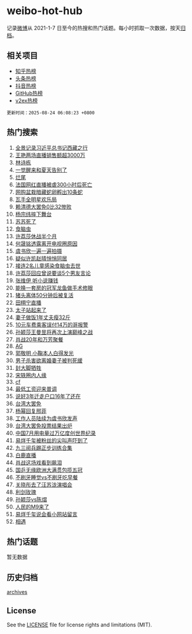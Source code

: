 # weibo-hot-hub

记录[微博](https://www.weibo.com)从 2021-1-7 日至今的热搜和热门话题。每小时抓取一次数据，按天[归档](archives)。

## 相关项目

- [知乎热榜](https://github.com/lonnyzhang423/zhihu-hot-hub)
- [头条热榜](https://github.com/lonnyzhang423/toutiao-hot-hub)
- [抖音热榜](https://github.com/lonnyzhang423/douyin-hot-hub)
- [GitHub热榜](https://github.com/lonnyzhang423/github-hot-hub)
- [v2ex热榜](https://github.com/lonnyzhang423/v2ex-hot-hub)


`更新时间：2025-08-24 06:08:23 +0800`

## 热门搜索

1. [全景记录习近平总书记西藏之行](https://m.weibo.cn/search?containerid=100103type%3D1%26t%3D10%26q%3D%23%E5%85%A8%E6%99%AF%E8%AE%B0%E5%BD%95%E4%B9%A0%E8%BF%91%E5%B9%B3%E6%80%BB%E4%B9%A6%E8%AE%B0%E8%A5%BF%E8%97%8F%E4%B9%8B%E8%A1%8C%23&stream_entry_id=51&isnewpage=1&extparam=seat%3D1%26pos%3D0%26filter_type%3Drealtimehot%26stream_entry_id%3D51%26c_type%3D51%26dgr%3D0%26q%3D%2523%25E5%2585%25A8%25E6%2599%25AF%25E8%25AE%25B0%25E5%25BD%2595%25E4%25B9%25A0%25E8%25BF%2591%25E5%25B9%25B3%25E6%2580%25BB%25E4%25B9%25A6%25E8%25AE%25B0%25E8%25A5%25BF%25E8%2597%258F%25E4%25B9%258B%25E8%25A1%258C%2523%26cate%3D10103%26display_time%3D1755986901%26pre_seqid%3D17559869015360227986406)
1. [王艳两场直播销售额超3000万](https://m.weibo.cn/search?containerid=100103type%3D1%26t%3D10%26q%3D%23%E7%8E%8B%E8%89%B3%E4%B8%A4%E5%9C%BA%E7%9B%B4%E6%92%AD%E9%94%80%E5%94%AE%E9%A2%9D%E8%B6%853000%E4%B8%87%23&stream_entry_id=31&isnewpage=1&extparam=seat%3D1%26filter_type%3Drealtimehot%26q%3D%2523%25E7%258E%258B%25E8%2589%25B3%25E4%25B8%25A4%25E5%259C%25BA%25E7%259B%25B4%25E6%2592%25AD%25E9%2594%2580%25E5%2594%25AE%25E9%25A2%259D%25E8%25B6%25853000%25E4%25B8%2587%2523%26c_type%3D31%26dgr%3D0%26cate%3D5001%26band_rank%3D1%26stream_entry_id%3D31%26flag%3D2%26lcate%3D5001%26realpos%3D1%26pos%3D0%26display_time%3D1755986901%26pre_seqid%3D17559869015360227986406)
1. [林诗栋](https://m.weibo.cn/search?containerid=100103type%3D1%26t%3D10%26q%3D%E6%9E%97%E8%AF%97%E6%A0%8B&stream_entry_id=31&isnewpage=1&extparam=seat%3D1%26filter_type%3Drealtimehot%26q%3D%25E6%259E%2597%25E8%25AF%2597%25E6%25A0%258B%26c_type%3D31%26dgr%3D0%26cate%3D5001%26band_rank%3D2%26stream_entry_id%3D31%26flag%3D0%26lcate%3D5001%26realpos%3D2%26pos%3D1%26display_time%3D1755986901%26pre_seqid%3D17559869015360227986406)
1. [一觉醒来和夏天告别了](https://m.weibo.cn/search?containerid=100103type%3D1%26t%3D10%26q%3D%23%E4%B8%80%E8%A7%89%E9%86%92%E6%9D%A5%E5%92%8C%E5%A4%8F%E5%A4%A9%E5%91%8A%E5%88%AB%E4%BA%86%23&stream_entry_id=31&isnewpage=1&extparam=seat%3D1%26filter_type%3Drealtimehot%26q%3D%2523%25E4%25B8%2580%25E8%25A7%2589%25E9%2586%2592%25E6%259D%25A5%25E5%2592%258C%25E5%25A4%258F%25E5%25A4%25A9%25E5%2591%258A%25E5%2588%25AB%25E4%25BA%2586%2523%26c_type%3D31%26dgr%3D0%26cate%3D5001%26band_rank%3D3%26stream_entry_id%3D31%26flag%3D0%26lcate%3D5001%26realpos%3D3%26pos%3D2%26display_time%3D1755986901%26pre_seqid%3D17559869015360227986406)
1. [烂尾](https://m.weibo.cn/search?containerid=100103type%3D1%26t%3D10%26q%3D%E7%83%82%E5%B0%BE&stream_entry_id=31&isnewpage=1&extparam=seat%3D1%26filter_type%3Drealtimehot%26q%3D%25E7%2583%2582%25E5%25B0%25BE%26c_type%3D31%26dgr%3D0%26cate%3D5001%26band_rank%3D4%26stream_entry_id%3D31%26flag%3D2%26lcate%3D5001%26realpos%3D4%26pos%3D3%26display_time%3D1755986901%26pre_seqid%3D17559869015360227986406)
1. [法国网红直播被虐300小时后死亡](https://m.weibo.cn/search?containerid=100103type%3D1%26t%3D10%26q%3D%E6%B3%95%E5%9B%BD%E7%BD%91%E7%BA%A2%E7%9B%B4%E6%92%AD%E8%A2%AB%E8%99%90300%E5%B0%8F%E6%97%B6%E5%90%8E%E6%AD%BB%E4%BA%A1&stream_entry_id=31&isnewpage=1&extparam=seat%3D1%26filter_type%3Drealtimehot%26q%3D%25E6%25B3%2595%25E5%259B%25BD%25E7%25BD%2591%25E7%25BA%25A2%25E7%259B%25B4%25E6%2592%25AD%25E8%25A2%25AB%25E8%2599%2590300%25E5%25B0%258F%25E6%2597%25B6%25E5%2590%258E%25E6%25AD%25BB%25E4%25BA%25A1%26c_type%3D31%26dgr%3D0%26cate%3D5001%26band_rank%3D5%26stream_entry_id%3D31%26flag%3D0%26lcate%3D5001%26realpos%3D5%26pos%3D4%26display_time%3D1755986901%26pre_seqid%3D17559869015360227986406)
1. [网购盆栽暗藏蛇卵孵出10条蛇](https://m.weibo.cn/search?containerid=100103type%3D1%26t%3D10%26q%3D%23%E7%BD%91%E8%B4%AD%E7%9B%86%E6%A0%BD%E6%9A%97%E8%97%8F%E8%9B%87%E5%8D%B5%E5%AD%B5%E5%87%BA10%E6%9D%A1%E8%9B%87%23&stream_entry_id=31&isnewpage=1&extparam=seat%3D1%26filter_type%3Drealtimehot%26q%3D%2523%25E7%25BD%2591%25E8%25B4%25AD%25E7%259B%2586%25E6%25A0%25BD%25E6%259A%2597%25E8%2597%258F%25E8%259B%2587%25E5%258D%25B5%25E5%25AD%25B5%25E5%2587%25BA10%25E6%259D%25A1%25E8%259B%2587%2523%26c_type%3D31%26dgr%3D0%26cate%3D5001%26band_rank%3D6%26stream_entry_id%3D31%26flag%3D0%26lcate%3D5001%26realpos%3D6%26pos%3D5%26display_time%3D1755986901%26pre_seqid%3D17559869015360227986406)
1. [瓦手全明星欢乐局](https://m.weibo.cn/search?containerid=100103type%3D1%26t%3D10%26q%3D%23%E7%93%A6%E6%89%8B%E5%85%A8%E6%98%8E%E6%98%9F%E6%AC%A2%E4%B9%90%E5%B1%80%23&stream_entry_id=31&isnewpage=1&extparam=seat%3D1%26filter_type%3Drealtimehot%26q%3D%2523%25E7%2593%25A6%25E6%2589%258B%25E5%2585%25A8%25E6%2598%258E%25E6%2598%259F%25E6%25AC%25A2%25E4%25B9%2590%25E5%25B1%2580%2523%26c_type%3D31%26dgr%3D0%26adid%3D298357%26cate%3D5001%26band_rank%3D7%26stream_entry_id%3D31%26pos%3D6%26is_ad_pos%3D1%26topic_ad%3D1%26lcate%3D5001%26display_time%3D1755986901%26pre_seqid%3D17559869015360227986406)
1. [赖清德大罢免0比32惨败](https://m.weibo.cn/search?containerid=100103type%3D1%26t%3D10%26q%3D%23%E8%B5%96%E6%B8%85%E5%BE%B7%E5%A4%A7%E7%BD%A2%E5%85%8D0%E6%AF%9432%E6%83%A8%E8%B4%A5%23&stream_entry_id=31&isnewpage=1&extparam=seat%3D1%26filter_type%3Drealtimehot%26q%3D%2523%25E8%25B5%2596%25E6%25B8%2585%25E5%25BE%25B7%25E5%25A4%25A7%25E7%25BD%25A2%25E5%2585%258D0%25E6%25AF%259432%25E6%2583%25A8%25E8%25B4%25A5%2523%26c_type%3D31%26dgr%3D0%26cate%3D5001%26band_rank%3D7%26stream_entry_id%3D31%26flag%3D0%26lcate%3D5001%26realpos%3D7%26pos%3D7%26display_time%3D1755986901%26pre_seqid%3D17559869015360227986406)
1. [杨宗纬摔下舞台](https://m.weibo.cn/search?containerid=100103type%3D1%26t%3D10%26q%3D%E6%9D%A8%E5%AE%97%E7%BA%AC%E6%91%94%E4%B8%8B%E8%88%9E%E5%8F%B0&stream_entry_id=31&isnewpage=1&extparam=seat%3D1%26filter_type%3Drealtimehot%26q%3D%25E6%259D%25A8%25E5%25AE%2597%25E7%25BA%25AC%25E6%2591%2594%25E4%25B8%258B%25E8%2588%259E%25E5%258F%25B0%26c_type%3D31%26dgr%3D0%26cate%3D5001%26band_rank%3D8%26stream_entry_id%3D31%26flag%3D0%26lcate%3D5001%26realpos%3D8%26pos%3D8%26display_time%3D1755986901%26pre_seqid%3D17559869015360227986406)
1. [苏苏死了](https://m.weibo.cn/search?containerid=100103type%3D1%26t%3D10%26q%3D%E8%8B%8F%E8%8B%8F%E6%AD%BB%E4%BA%86&stream_entry_id=31&isnewpage=1&extparam=seat%3D1%26filter_type%3Drealtimehot%26q%3D%25E8%258B%258F%25E8%258B%258F%25E6%25AD%25BB%25E4%25BA%2586%26c_type%3D31%26dgr%3D0%26cate%3D5001%26band_rank%3D9%26stream_entry_id%3D31%26flag%3D0%26lcate%3D5001%26realpos%3D9%26pos%3D9%26display_time%3D1755986901%26pre_seqid%3D17559869015360227986406)
1. [食脑虫](https://m.weibo.cn/search?containerid=100103type%3D1%26t%3D10%26q%3D%E9%A3%9F%E8%84%91%E8%99%AB&stream_entry_id=31&isnewpage=1&extparam=seat%3D1%26filter_type%3Drealtimehot%26q%3D%25E9%25A3%259F%25E8%2584%2591%25E8%2599%25AB%26c_type%3D31%26dgr%3D0%26cate%3D5001%26band_rank%3D10%26stream_entry_id%3D31%26flag%3D0%26lcate%3D5001%26realpos%3D10%26pos%3D10%26display_time%3D1755986901%26pre_seqid%3D17559869015360227986406)
1. [许荔莎休战半个月](https://m.weibo.cn/search?containerid=100103type%3D1%26t%3D10%26q%3D%E8%AE%B8%E8%8D%94%E8%8E%8E%E4%BC%91%E6%88%98%E5%8D%8A%E4%B8%AA%E6%9C%88&stream_entry_id=31&isnewpage=1&extparam=seat%3D1%26filter_type%3Drealtimehot%26q%3D%25E8%25AE%25B8%25E8%258D%2594%25E8%258E%258E%25E4%25BC%2591%25E6%2588%2598%25E5%258D%258A%25E4%25B8%25AA%25E6%259C%2588%26c_type%3D31%26dgr%3D0%26cate%3D5001%26band_rank%3D11%26stream_entry_id%3D31%26flag%3D2%26lcate%3D5001%26realpos%3D11%26pos%3D11%26display_time%3D1755986901%26pre_seqid%3D17559869015360227986406)
1. [何晟铭透露离开电视圈原因](https://m.weibo.cn/search?containerid=100103type%3D1%26t%3D10%26q%3D%23%E4%BD%95%E6%99%9F%E9%93%AD%E9%80%8F%E9%9C%B2%E7%A6%BB%E5%BC%80%E7%94%B5%E8%A7%86%E5%9C%88%E5%8E%9F%E5%9B%A0%23&stream_entry_id=31&isnewpage=1&extparam=seat%3D1%26filter_type%3Drealtimehot%26q%3D%2523%25E4%25BD%2595%25E6%2599%259F%25E9%2593%25AD%25E9%2580%258F%25E9%259C%25B2%25E7%25A6%25BB%25E5%25BC%2580%25E7%2594%25B5%25E8%25A7%2586%25E5%259C%2588%25E5%258E%259F%25E5%259B%25A0%2523%26c_type%3D31%26dgr%3D0%26cate%3D5001%26band_rank%3D12%26stream_entry_id%3D31%26flag%3D2%26lcate%3D5001%26realpos%3D12%26pos%3D12%26display_time%3D1755986901%26pre_seqid%3D17559869015360227986406)
1. [虞书欣一遍一遍拍摄](https://m.weibo.cn/search?containerid=100103type%3D1%26t%3D10%26q%3D%23%E8%99%9E%E4%B9%A6%E6%AC%A3%E4%B8%80%E9%81%8D%E4%B8%80%E9%81%8D%E6%8B%8D%E6%91%84%23&stream_entry_id=31&isnewpage=1&extparam=seat%3D1%26filter_type%3Drealtimehot%26q%3D%2523%25E8%2599%259E%25E4%25B9%25A6%25E6%25AC%25A3%25E4%25B8%2580%25E9%2581%258D%25E4%25B8%2580%25E9%2581%258D%25E6%258B%258D%25E6%2591%2584%2523%26c_type%3D31%26dgr%3D0%26cate%3D5001%26band_rank%3D13%26stream_entry_id%3D31%26flag%3D2%26lcate%3D5001%26realpos%3D13%26pos%3D13%26display_time%3D1755986901%26pre_seqid%3D17559869015360227986406)
1. [疑似许凯赵晴悄悄同居](https://m.weibo.cn/search?containerid=100103type%3D1%26t%3D10%26q%3D%23%E7%96%91%E4%BC%BC%E8%AE%B8%E5%87%AF%E8%B5%B5%E6%99%B4%E6%82%84%E6%82%84%E5%90%8C%E5%B1%85%23&stream_entry_id=31&isnewpage=1&extparam=seat%3D1%26filter_type%3Drealtimehot%26q%3D%2523%25E7%2596%2591%25E4%25BC%25BC%25E8%25AE%25B8%25E5%2587%25AF%25E8%25B5%25B5%25E6%2599%25B4%25E6%2582%2584%25E6%2582%2584%25E5%2590%258C%25E5%25B1%2585%2523%26c_type%3D31%26dgr%3D0%26cate%3D5001%26band_rank%3D14%26stream_entry_id%3D31%26flag%3D2%26lcate%3D5001%26realpos%3D14%26pos%3D14%26display_time%3D1755986901%26pre_seqid%3D17559869015360227986406)
1. [接连2名儿童感染食脑虫去世](https://m.weibo.cn/search?containerid=100103type%3D1%26t%3D10%26q%3D%23%E6%8E%A5%E8%BF%9E2%E5%90%8D%E5%84%BF%E7%AB%A5%E6%84%9F%E6%9F%93%E9%A3%9F%E8%84%91%E8%99%AB%E5%8E%BB%E4%B8%96%23&stream_entry_id=31&isnewpage=1&extparam=seat%3D1%26filter_type%3Drealtimehot%26q%3D%2523%25E6%258E%25A5%25E8%25BF%259E2%25E5%2590%258D%25E5%2584%25BF%25E7%25AB%25A5%25E6%2584%259F%25E6%259F%2593%25E9%25A3%259F%25E8%2584%2591%25E8%2599%25AB%25E5%258E%25BB%25E4%25B8%2596%2523%26c_type%3D31%26dgr%3D0%26cate%3D5001%26band_rank%3D15%26stream_entry_id%3D31%26flag%3D0%26lcate%3D5001%26realpos%3D15%26pos%3D15%26display_time%3D1755986901%26pre_seqid%3D17559869015360227986406)
1. [许荔莎回应曾说要谈5个男友言论](https://m.weibo.cn/search?containerid=100103type%3D1%26t%3D10%26q%3D%23%E8%AE%B8%E8%8D%94%E8%8E%8E%E5%9B%9E%E5%BA%94%E6%9B%BE%E8%AF%B4%E8%A6%81%E8%B0%885%E4%B8%AA%E7%94%B7%E5%8F%8B%E8%A8%80%E8%AE%BA%23&stream_entry_id=31&isnewpage=1&extparam=seat%3D1%26filter_type%3Drealtimehot%26q%3D%2523%25E8%25AE%25B8%25E8%258D%2594%25E8%258E%258E%25E5%259B%259E%25E5%25BA%2594%25E6%259B%25BE%25E8%25AF%25B4%25E8%25A6%2581%25E8%25B0%25885%25E4%25B8%25AA%25E7%2594%25B7%25E5%258F%258B%25E8%25A8%2580%25E8%25AE%25BA%2523%26c_type%3D31%26dgr%3D0%26cate%3D5001%26band_rank%3D16%26stream_entry_id%3D31%26flag%3D1%26lcate%3D5001%26realpos%3D16%26pos%3D16%26display_time%3D1755986901%26pre_seqid%3D17559869015360227986406)
1. [张维伊 听小说赚钱](https://m.weibo.cn/search?containerid=100103type%3D1%26t%3D10%26q%3D%E5%BC%A0%E7%BB%B4%E4%BC%8A+%E5%90%AC%E5%B0%8F%E8%AF%B4%E8%B5%9A%E9%92%B1&stream_entry_id=31&isnewpage=1&extparam=seat%3D1%26filter_type%3Drealtimehot%26q%3D%25E5%25BC%25A0%25E7%25BB%25B4%25E4%25BC%258A%2520%25E5%2590%25AC%25E5%25B0%258F%25E8%25AF%25B4%25E8%25B5%259A%25E9%2592%25B1%26c_type%3D31%26dgr%3D0%26cate%3D5001%26band_rank%3D17%26stream_entry_id%3D31%26flag%3D0%26lcate%3D5001%26realpos%3D17%26pos%3D17%26display_time%3D1755986901%26pre_seqid%3D17559869015360227986406)
1. [能换一套房的冠军龙鱼做手术修眼](https://m.weibo.cn/search?containerid=100103type%3D1%26t%3D10%26q%3D%23%E8%83%BD%E6%8D%A2%E4%B8%80%E5%A5%97%E6%88%BF%E7%9A%84%E5%86%A0%E5%86%9B%E9%BE%99%E9%B1%BC%E5%81%9A%E6%89%8B%E6%9C%AF%E4%BF%AE%E7%9C%BC%23&stream_entry_id=31&isnewpage=1&extparam=seat%3D1%26filter_type%3Drealtimehot%26q%3D%2523%25E8%2583%25BD%25E6%258D%25A2%25E4%25B8%2580%25E5%25A5%2597%25E6%2588%25BF%25E7%259A%2584%25E5%2586%25A0%25E5%2586%259B%25E9%25BE%2599%25E9%25B1%25BC%25E5%2581%259A%25E6%2589%258B%25E6%259C%25AF%25E4%25BF%25AE%25E7%259C%25BC%2523%26c_type%3D31%26dgr%3D0%26cate%3D5001%26band_rank%3D18%26stream_entry_id%3D31%26flag%3D0%26lcate%3D5001%26realpos%3D18%26pos%3D18%26display_time%3D1755986901%26pre_seqid%3D17559869015360227986406)
1. [猪头离体50分钟后被复活](https://m.weibo.cn/search?containerid=100103type%3D1%26t%3D10%26q%3D%23%E7%8C%AA%E5%A4%B4%E7%A6%BB%E4%BD%9350%E5%88%86%E9%92%9F%E5%90%8E%E8%A2%AB%E5%A4%8D%E6%B4%BB%23&stream_entry_id=31&isnewpage=1&extparam=seat%3D1%26filter_type%3Drealtimehot%26q%3D%2523%25E7%258C%25AA%25E5%25A4%25B4%25E7%25A6%25BB%25E4%25BD%259350%25E5%2588%2586%25E9%2592%259F%25E5%2590%258E%25E8%25A2%25AB%25E5%25A4%258D%25E6%25B4%25BB%2523%26c_type%3D31%26dgr%3D0%26cate%3D5001%26band_rank%3D19%26stream_entry_id%3D31%26flag%3D0%26lcate%3D5001%26realpos%3D19%26pos%3D19%26display_time%3D1755986901%26pre_seqid%3D17559869015360227986406)
1. [田栩宁直播](https://m.weibo.cn/search?containerid=100103type%3D1%26t%3D10%26q%3D%23%E7%94%B0%E6%A0%A9%E5%AE%81%E7%9B%B4%E6%92%AD%23&stream_entry_id=31&isnewpage=1&extparam=seat%3D1%26filter_type%3Drealtimehot%26q%3D%2523%25E7%2594%25B0%25E6%25A0%25A9%25E5%25AE%2581%25E7%259B%25B4%25E6%2592%25AD%2523%26c_type%3D31%26dgr%3D0%26cate%3D5001%26band_rank%3D20%26stream_entry_id%3D31%26flag%3D0%26lcate%3D5001%26realpos%3D20%26pos%3D20%26display_time%3D1755986901%26pre_seqid%3D17559869015360227986406)
1. [太子站起来了](https://m.weibo.cn/search?containerid=100103type%3D1%26t%3D10%26q%3D%23%E5%A4%AA%E5%AD%90%E7%AB%99%E8%B5%B7%E6%9D%A5%E4%BA%86%23&stream_entry_id=31&isnewpage=1&extparam=seat%3D1%26filter_type%3Drealtimehot%26q%3D%2523%25E5%25A4%25AA%25E5%25AD%2590%25E7%25AB%2599%25E8%25B5%25B7%25E6%259D%25A5%25E4%25BA%2586%2523%26c_type%3D31%26dgr%3D0%26cate%3D5001%26band_rank%3D21%26stream_entry_id%3D31%26flag%3D0%26lcate%3D5001%26realpos%3D21%26pos%3D21%26display_time%3D1755986901%26pre_seqid%3D17559869015360227986406)
1. [妻子做饭1年丈夫瘦32斤](https://m.weibo.cn/search?containerid=100103type%3D1%26t%3D10%26q%3D%23%E5%A6%BB%E5%AD%90%E5%81%9A%E9%A5%AD1%E5%B9%B4%E4%B8%88%E5%A4%AB%E7%98%A632%E6%96%A4%23&stream_entry_id=31&isnewpage=1&extparam=seat%3D1%26filter_type%3Drealtimehot%26q%3D%2523%25E5%25A6%25BB%25E5%25AD%2590%25E5%2581%259A%25E9%25A5%25AD1%25E5%25B9%25B4%25E4%25B8%2588%25E5%25A4%25AB%25E7%2598%25A632%25E6%2596%25A4%2523%26c_type%3D31%26dgr%3D0%26cate%3D5001%26band_rank%3D22%26stream_entry_id%3D31%26flag%3D0%26lcate%3D5001%26realpos%3D22%26pos%3D22%26display_time%3D1755986901%26pre_seqid%3D17559869015360227986406)
1. [10元车费乘客误付14万的哥报警](https://m.weibo.cn/search?containerid=100103type%3D1%26t%3D10%26q%3D%2310%E5%85%83%E8%BD%A6%E8%B4%B9%E4%B9%98%E5%AE%A2%E8%AF%AF%E4%BB%9814%E4%B8%87%E7%9A%84%E5%93%A5%E6%8A%A5%E8%AD%A6%23&stream_entry_id=31&isnewpage=1&extparam=seat%3D1%26filter_type%3Drealtimehot%26q%3D%252310%25E5%2585%2583%25E8%25BD%25A6%25E8%25B4%25B9%25E4%25B9%2598%25E5%25AE%25A2%25E8%25AF%25AF%25E4%25BB%259814%25E4%25B8%2587%25E7%259A%2584%25E5%2593%25A5%25E6%258A%25A5%25E8%25AD%25A6%2523%26c_type%3D31%26dgr%3D0%26cate%3D5001%26band_rank%3D23%26stream_entry_id%3D31%26flag%3D0%26lcate%3D5001%26realpos%3D23%26pos%3D23%26display_time%3D1755986901%26pre_seqid%3D17559869015360227986406)
1. [孙颖莎王曼昱将再次上演巅峰之战](https://m.weibo.cn/search?containerid=100103type%3D1%26t%3D10%26q%3D%23%E5%AD%99%E9%A2%96%E8%8E%8E%E7%8E%8B%E6%9B%BC%E6%98%B1%E5%B0%86%E5%86%8D%E6%AC%A1%E4%B8%8A%E6%BC%94%E5%B7%85%E5%B3%B0%E4%B9%8B%E6%88%98%23&stream_entry_id=31&isnewpage=1&extparam=seat%3D1%26filter_type%3Drealtimehot%26q%3D%2523%25E5%25AD%2599%25E9%25A2%2596%25E8%258E%258E%25E7%258E%258B%25E6%259B%25BC%25E6%2598%25B1%25E5%25B0%2586%25E5%2586%258D%25E6%25AC%25A1%25E4%25B8%258A%25E6%25BC%2594%25E5%25B7%2585%25E5%25B3%25B0%25E4%25B9%258B%25E6%2588%2598%2523%26c_type%3D31%26dgr%3D0%26cate%3D5001%26band_rank%3D24%26stream_entry_id%3D31%26flag%3D0%26lcate%3D5001%26realpos%3D24%26pos%3D24%26display_time%3D1755986901%26pre_seqid%3D17559869015360227986406)
1. [肖战20年和万芳聚餐](https://m.weibo.cn/search?containerid=100103type%3D1%26t%3D10%26q%3D%E8%82%96%E6%88%9820%E5%B9%B4%E5%92%8C%E4%B8%87%E8%8A%B3%E8%81%9A%E9%A4%90&stream_entry_id=31&isnewpage=1&extparam=seat%3D1%26filter_type%3Drealtimehot%26q%3D%25E8%2582%2596%25E6%2588%259820%25E5%25B9%25B4%25E5%2592%258C%25E4%25B8%2587%25E8%258A%25B3%25E8%2581%259A%25E9%25A4%2590%26c_type%3D31%26dgr%3D0%26cate%3D5001%26band_rank%3D25%26stream_entry_id%3D31%26flag%3D0%26lcate%3D5001%26realpos%3D25%26pos%3D25%26display_time%3D1755986901%26pre_seqid%3D17559869015360227986406)
1. [AG](https://m.weibo.cn/search?containerid=100103type%3D1%26t%3D10%26q%3DAG&stream_entry_id=31&isnewpage=1&extparam=seat%3D1%26filter_type%3Drealtimehot%26q%3DAG%26c_type%3D31%26dgr%3D0%26cate%3D5001%26band_rank%3D26%26stream_entry_id%3D31%26flag%3D0%26lcate%3D5001%26realpos%3D26%26pos%3D26%26display_time%3D1755986901%26pre_seqid%3D17559869015360227986406)
1. [郭敬明 小鞠本人白得发光](https://m.weibo.cn/search?containerid=100103type%3D1%26t%3D10%26q%3D%E9%83%AD%E6%95%AC%E6%98%8E+%E5%B0%8F%E9%9E%A0%E6%9C%AC%E4%BA%BA%E7%99%BD%E5%BE%97%E5%8F%91%E5%85%89&stream_entry_id=31&isnewpage=1&extparam=seat%3D1%26filter_type%3Drealtimehot%26q%3D%25E9%2583%25AD%25E6%2595%25AC%25E6%2598%258E%2520%25E5%25B0%258F%25E9%259E%25A0%25E6%259C%25AC%25E4%25BA%25BA%25E7%2599%25BD%25E5%25BE%2597%25E5%258F%2591%25E5%2585%2589%26c_type%3D31%26dgr%3D0%26cate%3D5001%26band_rank%3D27%26stream_entry_id%3D31%26flag%3D0%26lcate%3D5001%26realpos%3D27%26pos%3D27%26display_time%3D1755986901%26pre_seqid%3D17559869015360227986406)
1. [男子杀害欲离婚妻子被判死缓](https://m.weibo.cn/search?containerid=100103type%3D1%26t%3D10%26q%3D%23%E7%94%B7%E5%AD%90%E6%9D%80%E5%AE%B3%E6%AC%B2%E7%A6%BB%E5%A9%9A%E5%A6%BB%E5%AD%90%E8%A2%AB%E5%88%A4%E6%AD%BB%E7%BC%93%23&stream_entry_id=31&isnewpage=1&extparam=seat%3D1%26filter_type%3Drealtimehot%26q%3D%2523%25E7%2594%25B7%25E5%25AD%2590%25E6%259D%2580%25E5%25AE%25B3%25E6%25AC%25B2%25E7%25A6%25BB%25E5%25A9%259A%25E5%25A6%25BB%25E5%25AD%2590%25E8%25A2%25AB%25E5%2588%25A4%25E6%25AD%25BB%25E7%25BC%2593%2523%26c_type%3D31%26dgr%3D0%26cate%3D5001%26band_rank%3D28%26stream_entry_id%3D31%26flag%3D0%26lcate%3D5001%26realpos%3D28%26pos%3D28%26display_time%3D1755986901%26pre_seqid%3D17559869015360227986406)
1. [封大脚牺牲](https://m.weibo.cn/search?containerid=100103type%3D1%26t%3D10%26q%3D%23%E5%B0%81%E5%A4%A7%E8%84%9A%E7%89%BA%E7%89%B2%23&stream_entry_id=31&isnewpage=1&extparam=seat%3D1%26filter_type%3Drealtimehot%26q%3D%2523%25E5%25B0%2581%25E5%25A4%25A7%25E8%2584%259A%25E7%2589%25BA%25E7%2589%25B2%2523%26c_type%3D31%26dgr%3D0%26cate%3D5001%26band_rank%3D29%26stream_entry_id%3D31%26flag%3D0%26lcate%3D5001%26realpos%3D29%26pos%3D29%26display_time%3D1755986901%26pre_seqid%3D17559869015360227986406)
1. [宋轶圈内人缘](https://m.weibo.cn/search?containerid=100103type%3D1%26t%3D10%26q%3D%E5%AE%8B%E8%BD%B6%E5%9C%88%E5%86%85%E4%BA%BA%E7%BC%98&stream_entry_id=31&isnewpage=1&extparam=seat%3D1%26filter_type%3Drealtimehot%26q%3D%25E5%25AE%258B%25E8%25BD%25B6%25E5%259C%2588%25E5%2586%2585%25E4%25BA%25BA%25E7%25BC%2598%26c_type%3D31%26dgr%3D0%26cate%3D5001%26band_rank%3D30%26stream_entry_id%3D31%26flag%3D0%26lcate%3D5001%26realpos%3D30%26pos%3D30%26display_time%3D1755986901%26pre_seqid%3D17559869015360227986406)
1. [cf](https://m.weibo.cn/search?containerid=100103type%3D1%26t%3D10%26q%3Dcf&stream_entry_id=31&isnewpage=1&extparam=seat%3D1%26filter_type%3Drealtimehot%26q%3Dcf%26c_type%3D31%26dgr%3D0%26cate%3D5001%26band_rank%3D31%26stream_entry_id%3D31%26flag%3D0%26lcate%3D5001%26realpos%3D31%26pos%3D31%26display_time%3D1755986901%26pre_seqid%3D17559869015360227986406)
1. [最低工资迎来普调](https://m.weibo.cn/search?containerid=100103type%3D1%26t%3D10%26q%3D%23%E6%9C%80%E4%BD%8E%E5%B7%A5%E8%B5%84%E8%BF%8E%E6%9D%A5%E6%99%AE%E8%B0%83%23&stream_entry_id=31&isnewpage=1&extparam=seat%3D1%26filter_type%3Drealtimehot%26q%3D%2523%25E6%259C%2580%25E4%25BD%258E%25E5%25B7%25A5%25E8%25B5%2584%25E8%25BF%258E%25E6%259D%25A5%25E6%2599%25AE%25E8%25B0%2583%2523%26c_type%3D31%26dgr%3D0%26cate%3D5001%26band_rank%3D32%26stream_entry_id%3D31%26flag%3D0%26lcate%3D5001%26realpos%3D32%26pos%3D32%26display_time%3D1755986901%26pre_seqid%3D17559869015360227986406)
1. [说好3年迁走户口16年了还在](https://m.weibo.cn/search?containerid=100103type%3D1%26t%3D10%26q%3D%23%E8%AF%B4%E5%A5%BD3%E5%B9%B4%E8%BF%81%E8%B5%B0%E6%88%B7%E5%8F%A316%E5%B9%B4%E4%BA%86%E8%BF%98%E5%9C%A8%23&stream_entry_id=31&isnewpage=1&extparam=seat%3D1%26filter_type%3Drealtimehot%26q%3D%2523%25E8%25AF%25B4%25E5%25A5%25BD3%25E5%25B9%25B4%25E8%25BF%2581%25E8%25B5%25B0%25E6%2588%25B7%25E5%258F%25A316%25E5%25B9%25B4%25E4%25BA%2586%25E8%25BF%2598%25E5%259C%25A8%2523%26c_type%3D31%26dgr%3D0%26cate%3D5001%26band_rank%3D33%26stream_entry_id%3D31%26flag%3D0%26lcate%3D5001%26realpos%3D33%26pos%3D33%26display_time%3D1755986901%26pre_seqid%3D17559869015360227986406)
1. [台湾大罢免](https://m.weibo.cn/search?containerid=100103type%3D1%26t%3D10%26q%3D%23%E5%8F%B0%E6%B9%BE%E5%A4%A7%E7%BD%A2%E5%85%8D%23&stream_entry_id=31&isnewpage=1&extparam=seat%3D1%26filter_type%3Drealtimehot%26q%3D%2523%25E5%258F%25B0%25E6%25B9%25BE%25E5%25A4%25A7%25E7%25BD%25A2%25E5%2585%258D%2523%26c_type%3D31%26dgr%3D0%26cate%3D5001%26band_rank%3D34%26stream_entry_id%3D31%26flag%3D0%26lcate%3D5001%26realpos%3D34%26pos%3D34%26display_time%3D1755986901%26pre_seqid%3D17559869015360227986406)
1. [杨幂回复邢菲](https://m.weibo.cn/search?containerid=100103type%3D1%26t%3D10%26q%3D%23%E6%9D%A8%E5%B9%82%E5%9B%9E%E5%A4%8D%E9%82%A2%E8%8F%B2%23&stream_entry_id=31&isnewpage=1&extparam=seat%3D1%26filter_type%3Drealtimehot%26q%3D%2523%25E6%259D%25A8%25E5%25B9%2582%25E5%259B%259E%25E5%25A4%258D%25E9%2582%25A2%25E8%258F%25B2%2523%26c_type%3D31%26dgr%3D0%26cate%3D5001%26band_rank%3D35%26stream_entry_id%3D31%26flag%3D0%26lcate%3D5001%26realpos%3D35%26pos%3D35%26display_time%3D1755986901%26pre_seqid%3D17559869015360227986406)
1. [工作人员陆续为虞书欣发声](https://m.weibo.cn/search?containerid=100103type%3D1%26t%3D10%26q%3D%23%E5%B7%A5%E4%BD%9C%E4%BA%BA%E5%91%98%E9%99%86%E7%BB%AD%E4%B8%BA%E8%99%9E%E4%B9%A6%E6%AC%A3%E5%8F%91%E5%A3%B0%23&stream_entry_id=31&isnewpage=1&extparam=seat%3D1%26filter_type%3Drealtimehot%26q%3D%2523%25E5%25B7%25A5%25E4%25BD%259C%25E4%25BA%25BA%25E5%2591%2598%25E9%2599%2586%25E7%25BB%25AD%25E4%25B8%25BA%25E8%2599%259E%25E4%25B9%25A6%25E6%25AC%25A3%25E5%258F%2591%25E5%25A3%25B0%2523%26c_type%3D31%26dgr%3D0%26cate%3D5001%26band_rank%3D36%26stream_entry_id%3D31%26flag%3D0%26lcate%3D5001%26realpos%3D36%26pos%3D36%26display_time%3D1755986901%26pre_seqid%3D17559869015360227986406)
1. [台湾大罢免投票结果出炉](https://m.weibo.cn/search?containerid=100103type%3D1%26t%3D10%26q%3D%23%E5%8F%B0%E6%B9%BE%E5%A4%A7%E7%BD%A2%E5%85%8D%E6%8A%95%E7%A5%A8%E7%BB%93%E6%9E%9C%E5%87%BA%E7%82%89%23&stream_entry_id=31&isnewpage=1&extparam=seat%3D1%26filter_type%3Drealtimehot%26q%3D%2523%25E5%258F%25B0%25E6%25B9%25BE%25E5%25A4%25A7%25E7%25BD%25A2%25E5%2585%258D%25E6%258A%2595%25E7%25A5%25A8%25E7%25BB%2593%25E6%259E%259C%25E5%2587%25BA%25E7%2582%2589%2523%26c_type%3D31%26dgr%3D0%26cate%3D5001%26band_rank%3D37%26stream_entry_id%3D31%26flag%3D0%26lcate%3D5001%26realpos%3D37%26pos%3D37%26display_time%3D1755986901%26pre_seqid%3D17559869015360227986406)
1. [中国7月用电量过万亿度创世界纪录](https://m.weibo.cn/search?containerid=100103type%3D1%26t%3D10%26q%3D%23%E4%B8%AD%E5%9B%BD7%E6%9C%88%E7%94%A8%E7%94%B5%E9%87%8F%E8%BF%87%E4%B8%87%E4%BA%BF%E5%BA%A6%E5%88%9B%E4%B8%96%E7%95%8C%E7%BA%AA%E5%BD%95%23&stream_entry_id=31&isnewpage=1&extparam=seat%3D1%26filter_type%3Drealtimehot%26q%3D%2523%25E4%25B8%25AD%25E5%259B%25BD7%25E6%259C%2588%25E7%2594%25A8%25E7%2594%25B5%25E9%2587%258F%25E8%25BF%2587%25E4%25B8%2587%25E4%25BA%25BF%25E5%25BA%25A6%25E5%2588%259B%25E4%25B8%2596%25E7%2595%258C%25E7%25BA%25AA%25E5%25BD%2595%2523%26c_type%3D31%26dgr%3D0%26cate%3D5001%26band_rank%3D38%26stream_entry_id%3D31%26flag%3D0%26lcate%3D5001%26realpos%3D38%26pos%3D38%26display_time%3D1755986901%26pre_seqid%3D17559869015360227986406)
1. [易烊千玺被粉丝的尖叫声吓到了](https://m.weibo.cn/search?containerid=100103type%3D1%26t%3D10%26q%3D%23%E6%98%93%E7%83%8A%E5%8D%83%E7%8E%BA%E8%A2%AB%E7%B2%89%E4%B8%9D%E7%9A%84%E5%B0%96%E5%8F%AB%E5%A3%B0%E5%90%93%E5%88%B0%E4%BA%86%23&stream_entry_id=31&isnewpage=1&extparam=seat%3D1%26filter_type%3Drealtimehot%26q%3D%2523%25E6%2598%2593%25E7%2583%258A%25E5%258D%2583%25E7%258E%25BA%25E8%25A2%25AB%25E7%25B2%2589%25E4%25B8%259D%25E7%259A%2584%25E5%25B0%2596%25E5%258F%25AB%25E5%25A3%25B0%25E5%2590%2593%25E5%2588%25B0%25E4%25BA%2586%2523%26c_type%3D31%26dgr%3D0%26cate%3D5001%26band_rank%3D39%26stream_entry_id%3D31%26flag%3D0%26lcate%3D5001%26realpos%3D39%26pos%3D39%26display_time%3D1755986901%26pre_seqid%3D17559869015360227986406)
1. [九三阅兵踢正步训练合集](https://m.weibo.cn/search?containerid=100103type%3D1%26t%3D10%26q%3D%23%E4%B9%9D%E4%B8%89%E9%98%85%E5%85%B5%E8%B8%A2%E6%AD%A3%E6%AD%A5%E8%AE%AD%E7%BB%83%E5%90%88%E9%9B%86%23&stream_entry_id=31&isnewpage=1&extparam=seat%3D1%26filter_type%3Drealtimehot%26q%3D%2523%25E4%25B9%259D%25E4%25B8%2589%25E9%2598%2585%25E5%2585%25B5%25E8%25B8%25A2%25E6%25AD%25A3%25E6%25AD%25A5%25E8%25AE%25AD%25E7%25BB%2583%25E5%2590%2588%25E9%259B%2586%2523%26c_type%3D31%26dgr%3D0%26cate%3D5001%26band_rank%3D40%26stream_entry_id%3D31%26flag%3D0%26lcate%3D5001%26realpos%3D40%26pos%3D40%26display_time%3D1755986901%26pre_seqid%3D17559869015360227986406)
1. [白鹿直播](https://m.weibo.cn/search?containerid=100103type%3D1%26t%3D10%26q%3D%E7%99%BD%E9%B9%BF%E7%9B%B4%E6%92%AD&stream_entry_id=31&isnewpage=1&extparam=seat%3D1%26filter_type%3Drealtimehot%26q%3D%25E7%2599%25BD%25E9%25B9%25BF%25E7%259B%25B4%25E6%2592%25AD%26c_type%3D31%26dgr%3D0%26cate%3D5001%26band_rank%3D41%26stream_entry_id%3D31%26flag%3D0%26lcate%3D5001%26realpos%3D41%26pos%3D41%26display_time%3D1755986901%26pre_seqid%3D17559869015360227986406)
1. [肖战这场戏看到飙泪](https://m.weibo.cn/search?containerid=100103type%3D1%26t%3D10%26q%3D%23%E8%82%96%E6%88%98%E8%BF%99%E5%9C%BA%E6%88%8F%E7%9C%8B%E5%88%B0%E9%A3%99%E6%B3%AA%23&stream_entry_id=31&isnewpage=1&extparam=seat%3D1%26filter_type%3Drealtimehot%26q%3D%2523%25E8%2582%2596%25E6%2588%2598%25E8%25BF%2599%25E5%259C%25BA%25E6%2588%258F%25E7%259C%258B%25E5%2588%25B0%25E9%25A3%2599%25E6%25B3%25AA%2523%26c_type%3D31%26dgr%3D0%26cate%3D5001%26band_rank%3D42%26stream_entry_id%3D31%26flag%3D1%26lcate%3D5001%26realpos%3D42%26pos%3D42%26display_time%3D1755986901%26pre_seqid%3D17559869015360227986406)
1. [国乒无缘欧洲大满贯包揽五冠](https://m.weibo.cn/search?containerid=100103type%3D1%26t%3D10%26q%3D%23%E5%9B%BD%E4%B9%92%E6%97%A0%E7%BC%98%E6%AC%A7%E6%B4%B2%E5%A4%A7%E6%BB%A1%E8%B4%AF%E5%8C%85%E6%8F%BD%E4%BA%94%E5%86%A0%23&stream_entry_id=31&isnewpage=1&extparam=seat%3D1%26filter_type%3Drealtimehot%26q%3D%2523%25E5%259B%25BD%25E4%25B9%2592%25E6%2597%25A0%25E7%25BC%2598%25E6%25AC%25A7%25E6%25B4%25B2%25E5%25A4%25A7%25E6%25BB%25A1%25E8%25B4%25AF%25E5%258C%2585%25E6%258F%25BD%25E4%25BA%2594%25E5%2586%25A0%2523%26c_type%3D31%26dgr%3D0%26cate%3D5001%26band_rank%3D43%26stream_entry_id%3D31%26flag%3D0%26lcate%3D5001%26realpos%3D43%26pos%3D43%26display_time%3D1755986901%26pre_seqid%3D17559869015360227986406)
1. [不刷牙睡觉vs不刷牙吃早餐](https://m.weibo.cn/search?containerid=100103type%3D1%26t%3D10%26q%3D%23%E4%B8%8D%E5%88%B7%E7%89%99%E7%9D%A1%E8%A7%89vs%E4%B8%8D%E5%88%B7%E7%89%99%E5%90%83%E6%97%A9%E9%A4%90%23&stream_entry_id=31&isnewpage=1&extparam=seat%3D1%26filter_type%3Drealtimehot%26q%3D%2523%25E4%25B8%258D%25E5%2588%25B7%25E7%2589%2599%25E7%259D%25A1%25E8%25A7%2589vs%25E4%25B8%258D%25E5%2588%25B7%25E7%2589%2599%25E5%2590%2583%25E6%2597%25A9%25E9%25A4%2590%2523%26c_type%3D31%26dgr%3D0%26cate%3D5001%26band_rank%3D44%26stream_entry_id%3D31%26flag%3D0%26lcate%3D5001%26realpos%3D44%26pos%3D44%26display_time%3D1755986901%26pre_seqid%3D17559869015360227986406)
1. [关晓彤去了汪苏泷演唱会](https://m.weibo.cn/search?containerid=100103type%3D1%26t%3D10%26q%3D%23%E5%85%B3%E6%99%93%E5%BD%A4%E5%8E%BB%E4%BA%86%E6%B1%AA%E8%8B%8F%E6%B3%B7%E6%BC%94%E5%94%B1%E4%BC%9A%23&stream_entry_id=31&isnewpage=1&extparam=seat%3D1%26filter_type%3Drealtimehot%26q%3D%2523%25E5%2585%25B3%25E6%2599%2593%25E5%25BD%25A4%25E5%258E%25BB%25E4%25BA%2586%25E6%25B1%25AA%25E8%258B%258F%25E6%25B3%25B7%25E6%25BC%2594%25E5%2594%25B1%25E4%25BC%259A%2523%26c_type%3D31%26dgr%3D0%26cate%3D5001%26band_rank%3D45%26stream_entry_id%3D31%26flag%3D0%26lcate%3D5001%26realpos%3D45%26pos%3D45%26display_time%3D1755986901%26pre_seqid%3D17559869015360227986406)
1. [利剑玫瑰](https://m.weibo.cn/search?containerid=100103type%3D1%26t%3D10%26q%3D%E5%88%A9%E5%89%91%E7%8E%AB%E7%91%B0&stream_entry_id=31&isnewpage=1&extparam=seat%3D1%26filter_type%3Drealtimehot%26q%3D%25E5%2588%25A9%25E5%2589%2591%25E7%258E%25AB%25E7%2591%25B0%26c_type%3D31%26dgr%3D0%26cate%3D5001%26band_rank%3D46%26stream_entry_id%3D31%26flag%3D0%26lcate%3D5001%26realpos%3D46%26pos%3D46%26display_time%3D1755986901%26pre_seqid%3D17559869015360227986406)
1. [孙颖莎vs陈熠](https://m.weibo.cn/search?containerid=100103type%3D1%26t%3D10%26q%3D%E5%AD%99%E9%A2%96%E8%8E%8Evs%E9%99%88%E7%86%A0&stream_entry_id=31&isnewpage=1&extparam=seat%3D1%26filter_type%3Drealtimehot%26q%3D%25E5%25AD%2599%25E9%25A2%2596%25E8%258E%258Evs%25E9%2599%2588%25E7%2586%25A0%26c_type%3D31%26dgr%3D0%26cate%3D5001%26band_rank%3D47%26stream_entry_id%3D31%26flag%3D0%26lcate%3D5001%26realpos%3D47%26pos%3D47%26display_time%3D1755986901%26pre_seqid%3D17559869015360227986406)
1. [人民的M9来了](https://m.weibo.cn/search?containerid=100103type%3D1%26t%3D10%26q%3D%23%E4%BA%BA%E6%B0%91%E7%9A%84M9%E6%9D%A5%E4%BA%86%23&stream_entry_id=31&isnewpage=1&extparam=seat%3D1%26filter_type%3Drealtimehot%26q%3D%2523%25E4%25BA%25BA%25E6%25B0%2591%25E7%259A%2584M9%25E6%259D%25A5%25E4%25BA%2586%2523%26c_type%3D31%26dgr%3D0%26cate%3D5001%26band_rank%3D48%26stream_entry_id%3D31%26flag%3D0%26lcate%3D5001%26realpos%3D48%26pos%3D48%26display_time%3D1755986901%26pre_seqid%3D17559869015360227986406)
1. [易烊千玺说会看小网站留言](https://m.weibo.cn/search?containerid=100103type%3D1%26t%3D10%26q%3D%23%E6%98%93%E7%83%8A%E5%8D%83%E7%8E%BA%E8%AF%B4%E4%BC%9A%E7%9C%8B%E5%B0%8F%E7%BD%91%E7%AB%99%E7%95%99%E8%A8%80%23&stream_entry_id=31&isnewpage=1&extparam=seat%3D1%26filter_type%3Drealtimehot%26q%3D%2523%25E6%2598%2593%25E7%2583%258A%25E5%258D%2583%25E7%258E%25BA%25E8%25AF%25B4%25E4%25BC%259A%25E7%259C%258B%25E5%25B0%258F%25E7%25BD%2591%25E7%25AB%2599%25E7%2595%2599%25E8%25A8%2580%2523%26c_type%3D31%26dgr%3D0%26cate%3D5001%26band_rank%3D49%26stream_entry_id%3D31%26flag%3D0%26lcate%3D5001%26realpos%3D49%26pos%3D49%26display_time%3D1755986901%26pre_seqid%3D17559869015360227986406)
1. [相遇](https://m.weibo.cn/search?containerid=100103type%3D1%26t%3D10%26q%3D%E7%9B%B8%E9%81%87&stream_entry_id=31&isnewpage=1&extparam=seat%3D1%26filter_type%3Drealtimehot%26q%3D%25E7%259B%25B8%25E9%2581%2587%26c_type%3D31%26dgr%3D0%26cate%3D5001%26band_rank%3D50%26stream_entry_id%3D31%26flag%3D0%26lcate%3D5001%26realpos%3D50%26pos%3D50%26display_time%3D1755986901%26pre_seqid%3D17559869015360227986406)

## 热门话题

暂无数据

## 历史归档

[archives](archives)

## License

See the [LICENSE](LICENSE) file for license rights and limitations (MIT).
